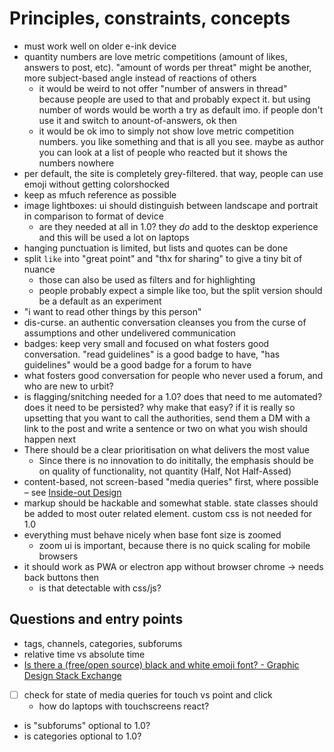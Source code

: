 # Principles, constraints, concepts

- must work well on older e-ink device
- quantity numbers are love metric competitions (amount of likes, answers to post, etc). "amount of words per threat" might be another, more subject-based angle instead of reactions of others
  - it would be weird to not offer "number of answers in thread" because people are used to that and probably expect it. but using number of words would be worth a try as default imo. if people don't use it and switch to anount-of-answers, ok then
  - it would be ok imo to simply not show love metric competition numbers. you like something and that is all you see. maybe as author you can look at a list of people who reacted but it shows the numbers nowhere
- per default, the site is completely grey-filtered. that way, people can use emoji without getting colorshocked
- keep as mfuch reference as possible
- image lightboxes: ui should distinguish between landscape and portrait in comparison to format of device
  - are they needed at all in 1.0? they *do* add to the desktop experience and this will be used a lot on laptops
- hanging punctuation is limited, but lists and quotes can be done
- split `like` into "great point" and "thx for sharing" to give a tiny bit of nuance
  - those can also be used as filters and for highlighting
  - people probably expect a simple like too, but the split version should be a default as an experiment
- "i want to read other things by this person"
- dis-curse. an authentic conversation cleanses you from the curse of assumptions and other undelivered communication
- badges: keep very small and focused on what fosters good conversation. "read guidelines" is a good badge to have, "has guidelines" would be a good badge for a forum to have
- what fosters good conversation for people who never used a forum, and who are new to urbit?
- is flagging/snitching needed for a 1.0? does that need to me automated? does it need to be persisted? why make that easy? if it is really so upsetting that you want to call the authorities, send them a DM with a link to the post and write a sentence or two on what you wish should happen next
- There should be a clear prioritisation on what delivers the most value
  - Since there is no innovation to do inititally, the emphasis should be on quality of functionality, not quantity (Half, Not Half-Assed)
- content-based, not screen-based "media queries" first, where possible – see [Inside-out Design](https://codepen.io/afknapping/pen/MwNbGz)
- markup should be hackable and somewhat stable. state classes should be added to most outer related element. custom css is not needed for 1.0
- everything must behave nicely when base font size is zoomed
  - zoom ui is important, because there is no quick scaling for mobile browsers
- it should work as PWA or electron app without browser chrome → needs back buttons then
  - is that detectable with css/js?






## Questions and entry points
- tags, channels, categories, subforums
- relative time vs absolute time
- [Is there a (free/open source) black and white emoji font? - Graphic Design Stack Exchange](https://graphicdesign.stackexchange.com/questions/113388/is-there-a-free-open-source-black-and-white-emoji-font/117696#117696)
- [ ] check for state of media queries for touch vs point and click
  - how do laptops with touchscreens react?
- is "subforums" optional to 1.0?
- is categories optional to 1.0?
